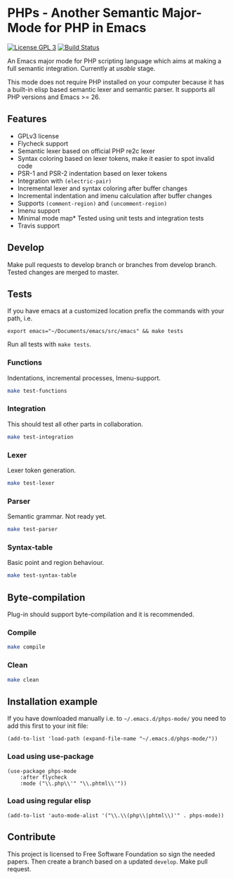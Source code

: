 # PHPs - Another Semantic Major-Mode for PHP in Emacs

[![License GPL 3](https://img.shields.io/badge/license-GPL_3-green.svg)](https://www.gnu.org/licenses/gpl-3.0.txt)
[![Build Status](https://travis-ci.org/cjohansson/emacs-phps-mode.svg?branch=master)](https://travis-ci.org/cjohansson/emacs-phps-mode)

An Emacs major mode for PHP scripting language which aims at making a full semantic integration. Currently at *usable* stage.

This mode does not require PHP installed on your computer because it has a built-in elisp based semantic lexer and semantic parser. It supports all PHP versions and Emacs >= 26.

## Features

* GPLv3 license
* Flycheck support
* Semantic lexer based on official PHP re2c lexer
* Syntax coloring based on lexer tokens, make it easier to spot invalid code
* PSR-1 and PSR-2 indentation based on lexer tokens
* Integration with `(electric-pair)`
* Incremental lexer and syntax coloring after buffer changes
* Incremental indentation and imenu calculation after buffer changes
* Supports `(comment-region)` and `(uncomment-region)`
* Imenu support
* Minimal mode map* Tested using unit tests and integration tests
* Travis support


## Develop

Make pull requests to develop branch or branches from develop branch. Tested changes are merged to master.

## Tests

If you have emacs at a customized location prefix the commands with your path, i.e.

`export emacs="~/Documents/emacs/src/emacs" && make tests`

Run all tests with `make tests`.

### Functions

Indentations, incremental processes, Imenu-support.

``` bash
make test-functions
```

### Integration

This should test all other parts in collaboration.

``` bash
make test-integration
```

### Lexer

Lexer token generation.

``` bash
make test-lexer
```

### Parser

Semantic grammar. Not ready yet.

``` bash
make test-parser
```

### Syntax-table

Basic point and region behaviour.

``` bash
make test-syntax-table
```

## Byte-compilation

Plug-in should support byte-compilation and it is recommended.

### Compile

``` bash
make compile
```

### Clean

``` bash
make clean
```

## Installation example

If you have downloaded manually i.e. to `~/.emacs.d/phps-mode/` you need to add this first to your init file:

``` emacs-lisp
(add-to-list 'load-path (expand-file-name "~/.emacs.d/phps-mode/"))
```

### Load using use-package

``` emacs-lisp
(use-package phps-mode
    :after flycheck
    :mode ("\\.php\\'" "\\.phtml\\'"))
```

### Load using regular elisp
``` emacs-lisp
(add-to-list 'auto-mode-alist '("\\.\\(php\\|phtml\\)'" . phps-mode))
```

## Contribute

This project is licensed to Free Software Foundation so sign the needed papers. Then create a branch based on a updated `develop`. Make pull request.
